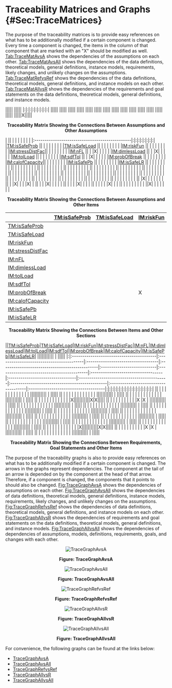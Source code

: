 # Traceability Matrices and Graphs {#Sec:TraceMatrices}

The purpose of the traceability matrices is to provide easy references on what has to be additionally modified if a certain component is changed. Every time a component is changed, the items in the column of that component that are marked with an "X" should be modified as well. [Tab:TraceMatAvsA](./SecTraceMatrices.md#Table:TraceMatAvsA) shows the dependencies of the assumptions on each other. [Tab:TraceMatAvsAll](./SecTraceMatrices.md#Table:TraceMatAvsAll) shows the dependencies of the data definitions, theoretical models, general definitions, instance models, requirements, likely changes, and unlikely changes on the assumptions. [Tab:TraceMatRefvsRef](./SecTraceMatrices.md#Table:TraceMatRefvsRef) shows the dependencies of the data definitions, theoretical models, general definitions, and instance models on each other. [Tab:TraceMatAllvsR](./SecTraceMatrices.md#Table:TraceMatAllvsR) shows the dependencies of the requirements and goal statements on the data definitions, theoretical models, general definitions, and instance models.

<div id="Table:TraceMatAvsA"></div>

||||| |||||
|:|:|:|:|:|:|:|:|:|
||||| |||||
||||| |||||
||||| |||||
||||| |||||
||||| |||||
||||| |||||
||||| |||||
|||||X|||||

**<p align="center">Traceability Matrix Showing the Connections Between Assumptions and Other Assumptions</p>**

<div id="Table:TraceMatAvsAll"></div>

|                                                || | | | | | | |
|:-----------------------------------------------|:|:|:|:|:|:|:|:|
|[TM:isSafeProb](./SecTMs.md#TM:isSafeProb)      || | | | | | | |
|[TM:isSafeLoad](./SecTMs.md#TM:isSafeLoad)      || | | | | | | |
|[IM:riskFun](./SecIMs.md#IM:riskFun)            || | | | | | | |
|[IM:stressDistFac](./SecIMs.md#IM:stressDistFac)|| | | | | | | |
|[IM:nFL](./SecIMs.md#IM:nFL)                    || | |X| | | | |
|[IM:dimlessLoad](./SecIMs.md#IM:dimlessLoad)    || | |X| | | | |
|[IM:tolLoad](./SecIMs.md#IM:tolLoad)            || | | | | | | |
|[IM:sdfTol](./SecIMs.md#IM:sdfTol)              || | |X| | | | |
|[IM:probOfBreak](./SecIMs.md#IM:probOfBreak)    || | | | | | | |
|[IM:calofCapacity](./SecIMs.md#IM:calofCapacity)|| | | | | | | |
|[IM:isSafePb](./SecIMs.md#IM:isSafePb)          || | | | | | | |
|[IM:isSafeLR](./SecIMs.md#IM:isSafeLR)          || | | | | | | |
|                                                || | | | | | | |
|                                                || | | | | | | |
|                                                || | | | | | | |
|                                                || | | | | | | |
|                                                || | | | | | | |
|                                                || | | | | | | |
|                                                || | | | | | | |
|                                                || | | | | | | |
|                                                || | | | | | | |
|                                                || | | | | | | |
|                                                || | | | | | | |
|                                                || | | | | | | |
|                                                || | | | | | | |
|                                                || | | | | | | |
|                                                || | | | | | | |
|                                                || | | | | | | |
|                                                || | | | | | | |
|                                                || |X| | | | | |
|                                                || | |X| | | |X|
|                                                || | | |X| | | |
|                                                || | | | |X| | |
|                                                || | | | | |X| |
|                                                || | | | | | | |
|                                                ||X| | | | | | |

**<p align="center">Traceability Matrix Showing the Connections Between Assumptions and Other Items</p>**

<div id="Table:TraceMatRefvsRef"></div>

|                                                |[TM:isSafeProb](./SecTMs.md#TM:isSafeProb)|[TM:isSafeLoad](./SecTMs.md#TM:isSafeLoad)|[IM:riskFun](./SecIMs.md#IM:riskFun)|[IM:stressDistFac](./SecIMs.md#IM:stressDistFac)|[IM:nFL](./SecIMs.md#IM:nFL)|[IM:dimlessLoad](./SecIMs.md#IM:dimlessLoad)|[IM:tolLoad](./SecIMs.md#IM:tolLoad)|[IM:sdfTol](./SecIMs.md#IM:sdfTol)|[IM:probOfBreak](./SecIMs.md#IM:probOfBreak)|[IM:calofCapacity](./SecIMs.md#IM:calofCapacity)|[IM:isSafePb](./SecIMs.md#IM:isSafePb)|[IM:isSafeLR](./SecIMs.md#IM:isSafeLR)|
|:-----------------------------------------------|:-----------------------------------------|:-----------------------------------------|:-----------------------------------|:-----------------------------------------------|:---------------------------|:-------------------------------------------|:-----------------------------------|:---------------------------------|:-------------------------------------------|:-----------------------------------------------|:-------------------------------------|:-------------------------------------|
|[TM:isSafeProb](./SecTMs.md#TM:isSafeProb)      |                                          |                                          |                                    |                                                |                            |                                            |                                    |                                  |                                            |                                                |                                      |                                      |
|[TM:isSafeLoad](./SecTMs.md#TM:isSafeLoad)      |                                          |                                          |                                    |                                                |                            |                                            |                                    |                                  |                                            |                                                |                                      |                                      |
|[IM:riskFun](./SecIMs.md#IM:riskFun)            |                                          |                                          |                                    |X                                               |                            |                                            |                                    |                                  |                                            |                                                |                                      |                                      |
|[IM:stressDistFac](./SecIMs.md#IM:stressDistFac)|                                          |                                          |                                    |                                                |                            |X                                           |                                    |                                  |                                            |                                                |                                      |                                      |
|[IM:nFL](./SecIMs.md#IM:nFL)                    |                                          |                                          |                                    |                                                |                            |                                            |X                                   |                                  |                                            |                                                |                                      |                                      |
|[IM:dimlessLoad](./SecIMs.md#IM:dimlessLoad)    |                                          |                                          |                                    |                                                |                            |                                            |                                    |                                  |                                            |                                                |                                      |                                      |
|[IM:tolLoad](./SecIMs.md#IM:tolLoad)            |                                          |                                          |                                    |                                                |                            |                                            |                                    |X                                 |                                            |                                                |                                      |                                      |
|[IM:sdfTol](./SecIMs.md#IM:sdfTol)              |                                          |                                          |                                    |                                                |                            |                                            |                                    |                                  |                                            |                                                |                                      |                                      |
|[IM:probOfBreak](./SecIMs.md#IM:probOfBreak)    |                                          |                                          |X                                   |                                                |                            |                                            |                                    |                                  |                                            |                                                |                                      |                                      |
|[IM:calofCapacity](./SecIMs.md#IM:calofCapacity)|                                          |                                          |                                    |                                                |X                           |                                            |                                    |                                  |                                            |                                                |                                      |                                      |
|[IM:isSafePb](./SecIMs.md#IM:isSafePb)          |                                          |                                          |                                    |                                                |                            |                                            |                                    |                                  |X                                           |                                                |                                      |X                                     |
|[IM:isSafeLR](./SecIMs.md#IM:isSafeLR)          |                                          |                                          |                                    |                                                |                            |                                            |                                    |                                  |                                            |X                                               |X                                     |                                      |

**<p align="center">Traceability Matrix Showing the Connections Between Items and Other Sections</p>**

<div id="Table:TraceMatAllvsR"></div>

||[TM:isSafeProb](./SecTMs.md#TM:isSafeProb)|[TM:isSafeLoad](./SecTMs.md#TM:isSafeLoad)|[IM:riskFun](./SecIMs.md#IM:riskFun)|[IM:stressDistFac](./SecIMs.md#IM:stressDistFac)|[IM:nFL](./SecIMs.md#IM:nFL)|[IM:dimlessLoad](./SecIMs.md#IM:dimlessLoad)|[IM:tolLoad](./SecIMs.md#IM:tolLoad)|[IM:sdfTol](./SecIMs.md#IM:sdfTol)|[IM:probOfBreak](./SecIMs.md#IM:probOfBreak)|[IM:calofCapacity](./SecIMs.md#IM:calofCapacity)|[IM:isSafePb](./SecIMs.md#IM:isSafePb)|[IM:isSafeLR](./SecIMs.md#IM:isSafeLR)| ||||||||||| | |||||
|:|:-----------------------------------------|:-----------------------------------------|:-----------------------------------|:-----------------------------------------------|:---------------------------|:-------------------------------------------|:-----------------------------------|:---------------------------------|:-------------------------------------------|:-----------------------------------------------|:-------------------------------------|:-------------------------------------|:|:|:|:|:|:|:|:|:|:|:|:|:|:|:|:|:|
||                                          |                                          |                                    |                                                |                            |                                            |                                    |                                  |                                            |                                                |                                      |                                      | ||||||||||| | |||||
||                                          |                                          |                                    |                                                |                            |                                            |                                    |                                  |                                            |                                                |                                      |                                      | ||||||||||| | |||||
||                                          |                                          |                                    |                                                |                            |                                            |                                    |                                  |                                            |                                                |                                      |                                      | ||||||||||| | |||||
||                                          |                                          |                                    |                                                |                            |                                            |                                    |                                  |                                            |                                                |                                      |                                      |X|||||||||||X|X|||||
||                                          |                                          |                                    |                                                |                            |                                            |                                    |                                  |                                            |                                                |X                                     |X                                     | ||||||||||| | |||||
||                                          |                                          |                                    |                                                |                            |                                            |                                    |                                  |                                            |                                                |                                      |                                      | ||||||||||| | |||||
||                                          |                                          |                                    |                                                |                            |                                            |                                    |                                  |                                            |                                                |                                      |                                      | ||||||||||| | |||||
||                                          |                                          |                                    |                                                |                            |                                            |                                    |                                  |                                            |                                                |                                      |                                      | ||||||||||| | |||||
||                                          |                                          |                                    |                                                |                            |                                            |                                    |                                  |                                            |                                                |                                      |                                      | ||||||||||| | |||||
||                                          |                                          |                                    |                                                |                            |                                            |                                    |                                  |                                            |                                                |                                      |                                      | ||||||||||| | |||||
||                                          |                                          |                                    |                                                |                            |                                            |                                    |                                  |                                            |                                                |                                      |                                      | ||||||||||| | |||||
||                                          |                                          |                                    |                                                |                            |                                            |                                    |                                  |                                            |                                                |                                      |                                      | ||||||||||| | |||||
||                                          |                                          |                                    |                                                |                            |                                            |                                    |                                  |                                            |                                                |                                      |                                      | ||||||||||| | |||||
||                                          |                                          |                                    |                                                |                            |                                            |                                    |                                  |                                            |                                                |                                      |                                      | ||||||||||| | |||||
||                                          |                                          |                                    |                                                |                            |                                            |                                    |                                  |                                            |                                                |                                      |                                      | ||||||||||| | |||||
||                                          |                                          |                                    |                                                |                            |                                            |                                    |                                  |                                            |                                                |                                      |                                      |X|||||||||||X|X|||||
||                                          |                                          |                                    |                                                |                            |                                            |                                    |                                  |                                            |                                                |X                                     |X                                     | ||||||||||| | |||||
||                                          |                                          |                                    |                                                |                            |                                            |                                    |                                  |                                            |                                                |                                      |                                      | ||||||||||| | |||||

**<p align="center">Traceability Matrix Showing the Connections Between Requirements, Goal Statements and Other Items</p>**

The purpose of the traceability graphs is also to provide easy references on what has to be additionally modified if a certain component is changed. The arrows in the graphs represent dependencies. The component at the tail of an arrow is depended on by the component at the head of that arrow. Therefore, if a component is changed, the components that it points to should also be changed. [Fig:TraceGraphAvsA](./SecTraceMatrices.md#Figure:TraceGraphAvsA) shows the dependencies of assumptions on each other. [Fig:TraceGraphAvsAll](./SecTraceMatrices.md#Figure:TraceGraphAvsAll) shows the dependencies of data definitions, theoretical models, general definitions, instance models, requirements, likely changes, and unlikely changes on the assumptions. [Fig:TraceGraphRefvsRef](./SecTraceMatrices.md#Figure:TraceGraphRefvsRef) shows the dependencies of data definitions, theoretical models, general definitions, and instance models on each other. [Fig:TraceGraphAllvsR](./SecTraceMatrices.md#Figure:TraceGraphAllvsR) shows the dependencies of requirements and goal statements on the data definitions, theoretical models, general definitions, and instance models. [Fig:TraceGraphAllvsAll](./SecTraceMatrices.md#Figure:TraceGraphAllvsAll) shows the dependencies of dependencies of assumptions, models, definitions, requirements, goals, and changes with each other.

<div id="Figure:TraceGraphAvsA" align="center" >

![TraceGraphAvsA](./assets/avsa.svg)

**Figure: TraceGraphAvsA**

</div>

<div id="Figure:TraceGraphAvsAll" align="center" >

![TraceGraphAvsAll](./assets/avsall.svg)

**Figure: TraceGraphAvsAll**

</div>

<div id="Figure:TraceGraphRefvsRef" align="center" >

![TraceGraphRefvsRef](./assets/refvsref.svg)

**Figure: TraceGraphRefvsRef**

</div>

<div id="Figure:TraceGraphAllvsR" align="center" >

![TraceGraphAllvsR](./assets/allvsr.svg)

**Figure: TraceGraphAllvsR**

</div>

<div id="Figure:TraceGraphAllvsAll" align="center" >

![TraceGraphAllvsAll](./assets/allvsall.svg)

**Figure: TraceGraphAllvsAll**

</div>

For convenience, the following graphs can be found at the links below:

- [TraceGraphAvsA](../../../../traceygraphs/glassbr/avsa.svg)
- [TraceGraphAvsAll](../../../../traceygraphs/glassbr/avsall.svg)
- [TraceGraphRefvsRef](../../../../traceygraphs/glassbr/refvsref.svg)
- [TraceGraphAllvsR](../../../../traceygraphs/glassbr/allvsr.svg)
- [TraceGraphAllvsAll](../../../../traceygraphs/glassbr/allvsall.svg)
